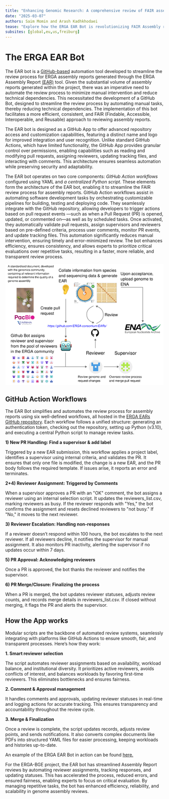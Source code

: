 ```yaml
---
title: "Enhancing Genomic Research: A comprehensive review of FAIR assembly with ERGA EAR Bot"
date: "2025-03-07"
authors: Saim Momin and Arash Kadhkhodaei 
tease: "Explore how the ERGA EAR Bot is revolutionizing FAIR Assembly reviews in genomic research and contributing in advancing the Biodiversity Genomics Europe (BGE) project"
subsites: [global,eu,us,freiburg]
---
```


# **The ERGA EAR Bot**

The EAR bot is a [GitHub-based](https://github.com/apps/erga-ear-bot) automation tool developed to streamline the review process for ERGA assembly reports generated through the ERGA Assembly Report [(EAR)](https://usegalaxy.eu/root?tool_id=make_ear) tool. Given the substantial volume of assembly reports generated within the project, there was an imperative need to automate the review process to minimize manual intervention and reduce technical dependencies. This necessitated the development of a GitHub Bot, designed to streamline the review process by automating manual tasks, thereby reducing technical dependencies. The implementation of this bot facilitates a more efficient, consistent, and FAIR (Findable, Accessible, Interoperable, and Reusable) approach to reviewing assembly reports.

The EAR bot is designed as a GitHub App to offer advanced repository access and customization capabilities, featuring a distinct name and logo for improved integration and user recognition. Unlike standard GitHub Actions, which have limited functionality, the GitHub App provides granular control over permissions, enabling capabilities such as reading and modifying pull requests, assigning reviewers, updating tracking files, and interacting with comments. This architecture ensures seamless automation while preserving security and adaptability.

The EAR bot operates on two core components: *GitHub Action workflows* configured using YAML and *a centralized Python script*. These elements form the architecture of the EAR bot, enabling it to streamline the FAIR review process for assembly reports. GitHub Action workflows assist in automating software development tasks by orchestrating customizable pipelines for building, testing and deploying code. They seamlessly integrate with the GitHub repository, allowing developers to trigger actions based on pull request events —such as when a Pull Request (PR) is opened, updated, or commented on—as well as by scheduled tasks. Once activated, they automatically validate pull requests, assign supervisors and reviewers based on pre-defined criteria, process user comments, monitor PR events, and update tracking files. This automation significantly reduces manual intervention, ensuring timely and error-minimized review. The bot enhances efficiency, ensures consistency, and allows experts to prioritize critical evaluations over repetitive tasks, resulting in a faster, more reliable, and transparent review process.

<div align="center">
    <img src="ERGA_bot.png" alt="A graphical representation of FAIR review process using ERGA Bot" width="600"/>
</div>


**<h2>GitHub Action Workflows</h2>**

The EAR Bot simplifies and automates the review process for assembly reports using six well-defined workflows, all hosted in the [ERGA EARs GitHub repository](https://github.com/ERGA-consortium/EARs/tree/main/.github/workflows). Each workflow follows a unified structure: generating an authentication token, checking out the repository, setting up Python (v3.10), and executing a central Python script to manage review tasks. 

**1) New PR Handling: Find a supervisor & add label**

Triggered by a new EAR submission, this workflow applies a project label, identifies a supervisor using internal criteria, and validates the PR. It ensures that only one file is modified, the change is a new EAR, and the PR body follows the required template. If issues arise, it reports an error and terminates.

**2+4) Reviewer Assignment: Triggered by Comments**

When a supervisor approves a PR with an "OK" comment, the bot assigns a reviewer using an internal selection script. It updates the reviewers_list.csv, marking reviewers as busy. If the reviewer responds with "Yes," the bot confirms the assignment and resets declined reviewers to "not busy." If "No," it moves to the next reviewer.

**3) Reviewer Escalation: Handling non-responses**

If a reviewer doesn’t respond within 100 hours, the bot escalates to the next reviewer. If all reviewers decline, it notifies the supervisor for manual assignment. It also monitors PR inactivity, alerting the supervisor if no updates occur within 7 days.

**5) PR Approval: Acknowledging reviewers**

Once a PR is approved, the bot thanks the reviewer and notifies the supervisor.

**6) PR Merge/Closure: Finalizing the process**

When a PR is merged, the bot updates reviewer statuses, adjusts review counts, and records merge details in reviewers_list.csv. If closed without merging, it flags the PR and alerts the supervisor.

**<h2>How the App works</h2>**

Modular scripts are the backbone of automated review systems, seamlessly integrating with platforms like GitHub Actions to ensure smooth, fair, and transparent processes. Here’s how they work:

**1. Smart reviewer selection**

The script automates reviewer assignments based on availability, workload balance, and institutional diversity. It prioritizes active reviewers, avoids conflicts of interest, and balances workloads by favoring first-time reviewers. This eliminates bottlenecks and ensures fairness.

**2. Comment & Approval management**

It handles comments and approvals, updating reviewer statuses in real-time and logging actions for accurate tracking. This ensures transparency and accountability throughout the review cycle.

**3. Merge & Finalization**

Once a review is complete, the script updates records, adjusts review points, and sends notifications. It also converts complex documents like PDFs into structured YAML files for easier processing, keeping workloads and histories up-to-date.


An example of the ERGA EAR Bot in action can be found [here.](https://github.com/ERGA-consortium/EARs/pull/85) 

For the ERGA-BGE project, the EAR bot has streamlined Assembly Report reviews by automating reviewer assignments, tracking responses, and updating statuses. This has accelerated the process, reduced errors, and ensured fairness, enabling experts to focus on critical evaluation. By managing repetitive tasks, the bot has enhanced efficiency, reliability, and scalability in genome assembly reviews.




